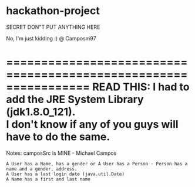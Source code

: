 # hackathon-project
SECRET DON"T PUT ANYTHING HERE


No, I'm just kidding :) @ Camposm97

================================================================
READ THIS: I had to add the JRE System Library (jdk1.8.0_121).  
I don't know if any of you guys will have to do the same.  
================================================================

Notes:
	camposSrc is MINE - Michael Campos
	
	A User has a Name, has a gender or A User has a Person - Person has a name and a gender, address.
	A User has a last login date (java.util.Date)
	A Name has a first and last name 
